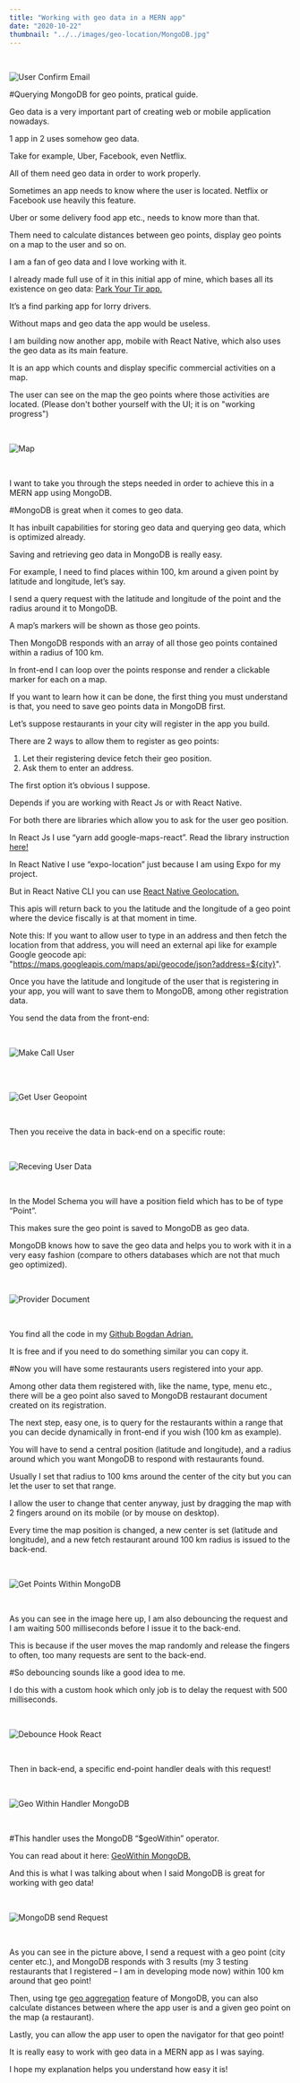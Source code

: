 ```yaml
---
title: "Working with geo data in a MERN app"
date: "2020-10-22"
thumbnail: "../../images/geo-location/MongoDB.jpg"
---
```


</br>

![User Confirm Email](../../images/geo-location/MongoDB.jpg)

#Querying MongoDB for geo points, pratical guide.

Geo data is a very important part of creating web or mobile application nowadays.

1 app in 2 uses somehow geo data.

Take for example, Uber, Facebook, even Netflix.

All of them need geo data in order to work properly.

Sometimes an app needs to know where the user is located. Netflix or Facebook use heavily this feature.

Uber or some delivery food app etc., needs to know more than that.

Them need to calculate distances between geo points, display geo points on a map to the user and so on.

I am a fan of geo data and I love working with it.

I already made full use of it in this initial app of mine, which bases all its existence on geo data: <a href="https://park-your-tir.netlify.app/" traget=_blank>Park Your Tir app.</a>

It’s a find parking app for lorry drivers.

Without maps and geo data the app would be useless.

I am building now another app, mobile with React Native, which also uses the geo data as its main feature.

It is an app which counts and display specific commercial activities on a map.

The user can see on the map the geo points where those activities are located.
(Please don't bother yourself with the UI; it is on "working progress")

<br>

![Map](../../images/geo-location/map.png)

<br>

I want to take you through the steps needed in order to achieve this in a MERN app using MongoDB.

#MongoDB is great when it comes to geo data.

It has inbuilt capabilities for storing geo data and querying geo data, which is optimized already.

Saving and retrieving geo data in MongoDB is really easy.

For example, I need to find places within 100, km around a given point by latitude and longitude, let’s say.

I send a query request with the latitude and longitude of the point and the radius around it to MongoDB.

A map’s markers will be shown as those geo points.

Then MongoDB responds with an array of all those geo points contained within a radius of 100 km.

In front-end I can loop over the points response and render a clickable marker for each on a map.

If you want to learn how it can be done, the first thing you must understand is that, you need to save geo points data in MongoDB first.

Let’s suppose restaurants in your city will register in the app you build.

There are 2 ways to allow them to register as geo points:

1. Let their registering device fetch their geo position.
2. Ask them to enter an address.

The first option it’s obvious I suppose.

Depends if you are working with React Js or with React Native.

For both there are libraries which allow you to ask for the user geo position.

In React Js I use “yarn add google-maps-react”. Read the library instruction <a href="https://www.npmjs.com/package/google-maps-react" target=_blank>here!</a>

In React Native I use “expo-location” just because I am using Expo for my project.

But in React Native CLI you can use <a href="https://github.com/react-native-geolocation/react-native-geolocation" target=_blank>React Native Geolocation.</a>

This apis will return back to you the latitude and the longitude of a geo point where the device fiscally is at that moment in time.

Note this: If you want to allow user to type in an address and then fetch the location from that address, you will need an external api like for example Google geocode api: "https://maps.googleapis.com/maps/api/geocode/json?address=${city}".

Once you have the latitude and longitude of the user that is registering in your app, you will want to save them to MongoDB, among other registration data.

You send the data from the front-end:

<br>

![Make Call User](../../images/geo-location/make-call-user-data.png)

<br>

<br>

![Get User Geopoint](../../images/geo-location/get-user-geopoint.png)

<br>

Then you receive the data in back-end on a specific route:

<br>

![Receving User Data](../../images/geo-location/reciving-user-data.png)

<br>

In the Model Schema you will have a position field which has to be of type “Point”.

This makes sure the geo point is saved to MongoDB as geo data.

MongoDB knows how to save the geo data and helps you to work with it in a very easy fashion (compare to others databases which are not that much geo optimized).

<br>

![Provider Document](../../images/geo-location/compass-provider.png)

<br>

You find all the code in my <a href="https://github.com/bogadrian/social-coffee-native" target=_blank>Github Bogdan Adrian.</a>

It is free and if you need to do something similar you can copy it.

#Now you will have some restaurants users registered into your app.

Among other data them registered with, like the name, type, menu etc., there will be a geo point also saved to MongoDB restaurant document created on its registration.

The next step, easy one, is to query for the restaurants within a range that you can decide dynamically in front-end if you wish (100 km as example).

You will have to send a central position (latitude and longitude), and a radius around which you want MongoDB to respond with restaurants found.

Usually I set that radius to 100 kms around the center of the city but you can let the user to set that range.

I allow the user to change that center anyway, just by dragging the map with 2 fingers around on its mobile (or by mouse on desktop).

Every time the map position is changed, a new center is set (latitude and longitude), and a new fetch restaurant around 100 km radius is issued to the back-end.

<br>

![Get Points Within MongoDB](../../images/geo-location/send-get-points-within-request.png)

<br>

As you can see in the image here up, I am also debouncing the request and I am waiting 500 milliseconds before I issue it to the back-end.

This is because if the user moves the map randomly and release the fingers to often, too many requests are sent to the back-end.

#So debouncing sounds like a good idea to me.

I do this with a custom hook which only job is to delay the request with 500 milliseconds.

<br>

![Debounce Hook React](../../images/geo-location/debounce-hook.png)

<br>

Then in back-end, a specific end-point handler deals with this request!

<br>

![Geo Within Handler MongoDB](../../images/geo-location/geo-within-handler.png)

<br>

#This handler uses the MongoDB “\$geoWithin” operator.

You can read about it here: <a href="https://docs.mongodb.com/manual/reference/operator/query/geoWithin" target=_blank>GeoWithin MongoDB.</a>

And this is what I was talking about when I said MongoDB is great for working with geo data!

<br>

![MongoDB send Request](../../images/geo-location/postman-request.png)

<br>

As you can see in the picture above, I send a request with a geo point (city center etc.), and MongoDB responds with 3 results (my 3 testing restaurants that I registered – I am in developing mode now) within 100 km around that geo point!

Then, using tge <a href="https://docs.mongodb.com/manual/aggregation" target=_blank>geo aggregation</a> feature of MongoDB, you can also calculate distances between where the app user is and a given geo point on the map (a restaurant).

Lastly, you can allow the app user to open the navigator for that geo point!

It is really easy to work with geo data in a MERN app as I was saying.

I hope my explanation helps you understand how easy it is!
